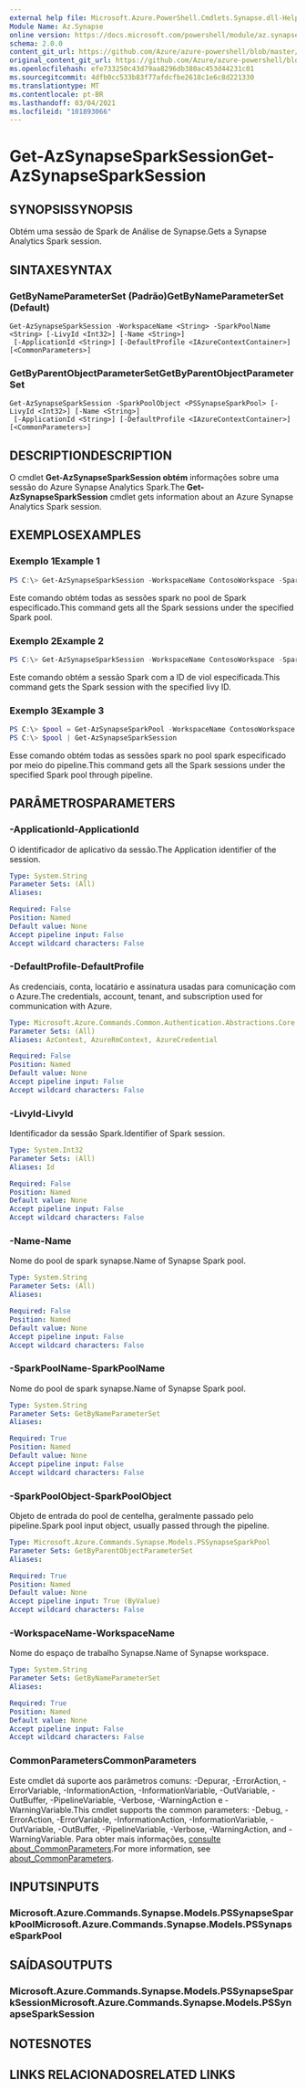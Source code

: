 ```yaml
---
external help file: Microsoft.Azure.PowerShell.Cmdlets.Synapse.dll-Help.xml
Module Name: Az.Synapse
online version: https://docs.microsoft.com/powershell/module/az.synapse/get-azsynapsesparksession
schema: 2.0.0
content_git_url: https://github.com/Azure/azure-powershell/blob/master/src/Synapse/Synapse/help/Get-AzSynapseSparkSession.md
original_content_git_url: https://github.com/Azure/azure-powershell/blob/master/src/Synapse/Synapse/help/Get-AzSynapseSparkSession.md
ms.openlocfilehash: efe733250c43d79aa8296db380ac453d44231c01
ms.sourcegitcommit: 4dfb0cc533b83f77afdcfbe2618c1e6c8d221330
ms.translationtype: MT
ms.contentlocale: pt-BR
ms.lasthandoff: 03/04/2021
ms.locfileid: "101893066"
---
```

# <span data-ttu-id="3bc18-101">Get-AzSynapseSparkSession</span><span class="sxs-lookup"><span data-stu-id="3bc18-101">Get-AzSynapseSparkSession</span></span>

## <span data-ttu-id="3bc18-102">SYNOPSIS</span><span class="sxs-lookup"><span data-stu-id="3bc18-102">SYNOPSIS</span></span>
<span data-ttu-id="3bc18-103">Obtém uma sessão de Spark de Análise de Synapse.</span><span class="sxs-lookup"><span data-stu-id="3bc18-103">Gets a Synapse Analytics Spark session.</span></span>

## <span data-ttu-id="3bc18-104">SINTAXE</span><span class="sxs-lookup"><span data-stu-id="3bc18-104">SYNTAX</span></span>

### <span data-ttu-id="3bc18-105">GetByNameParameterSet (Padrão)</span><span class="sxs-lookup"><span data-stu-id="3bc18-105">GetByNameParameterSet (Default)</span></span>
```
Get-AzSynapseSparkSession -WorkspaceName <String> -SparkPoolName <String> [-LivyId <Int32>] [-Name <String>]
 [-ApplicationId <String>] [-DefaultProfile <IAzureContextContainer>] [<CommonParameters>]
```

### <span data-ttu-id="3bc18-106">GetByParentObjectParameterSet</span><span class="sxs-lookup"><span data-stu-id="3bc18-106">GetByParentObjectParameterSet</span></span>
```
Get-AzSynapseSparkSession -SparkPoolObject <PSSynapseSparkPool> [-LivyId <Int32>] [-Name <String>]
 [-ApplicationId <String>] [-DefaultProfile <IAzureContextContainer>] [<CommonParameters>]
```

## <span data-ttu-id="3bc18-107">DESCRIPTION</span><span class="sxs-lookup"><span data-stu-id="3bc18-107">DESCRIPTION</span></span>
<span data-ttu-id="3bc18-108">O cmdlet **Get-AzSynapseSparkSession obtém** informações sobre uma sessão do Azure Synapse Analytics Spark.</span><span class="sxs-lookup"><span data-stu-id="3bc18-108">The **Get-AzSynapseSparkSession** cmdlet gets information about an Azure Synapse Analytics Spark session.</span></span>

## <span data-ttu-id="3bc18-109">EXEMPLOS</span><span class="sxs-lookup"><span data-stu-id="3bc18-109">EXAMPLES</span></span>

### <span data-ttu-id="3bc18-110">Exemplo 1</span><span class="sxs-lookup"><span data-stu-id="3bc18-110">Example 1</span></span>
```powershell
PS C:\> Get-AzSynapseSparkSession -WorkspaceName ContosoWorkspace -SparkPoolName ContosoSparkPool
```

<span data-ttu-id="3bc18-111">Este comando obtém todas as sessões spark no pool de Spark especificado.</span><span class="sxs-lookup"><span data-stu-id="3bc18-111">This command gets all the Spark sessions under the specified Spark pool.</span></span>

### <span data-ttu-id="3bc18-112">Exemplo 2</span><span class="sxs-lookup"><span data-stu-id="3bc18-112">Example 2</span></span>
```powershell
PS C:\> Get-AzSynapseSparkSession -WorkspaceName ContosoWorkspace -SparkPoolName ContosoSparkPool -LivyId 1
```

<span data-ttu-id="3bc18-113">Este comando obtém a sessão Spark com a ID de viol especificada.</span><span class="sxs-lookup"><span data-stu-id="3bc18-113">This command gets the Spark session with the specified livy ID.</span></span>

### <span data-ttu-id="3bc18-114">Exemplo 3</span><span class="sxs-lookup"><span data-stu-id="3bc18-114">Example 3</span></span>
```powershell
PS C:\> $pool = Get-AzSynapseSparkPool -WorkspaceName ContosoWorkspace -Name ContosoSparkPool
PS C:\> $pool | Get-AzSynapseSparkSession
```

<span data-ttu-id="3bc18-115">Esse comando obtém todas as sessões spark no pool spark especificado por meio do pipeline.</span><span class="sxs-lookup"><span data-stu-id="3bc18-115">This command gets all the Spark sessions under the specified Spark pool through pipeline.</span></span>

## <span data-ttu-id="3bc18-116">PARÂMETROS</span><span class="sxs-lookup"><span data-stu-id="3bc18-116">PARAMETERS</span></span>

### <span data-ttu-id="3bc18-117">-ApplicationId</span><span class="sxs-lookup"><span data-stu-id="3bc18-117">-ApplicationId</span></span>
<span data-ttu-id="3bc18-118">O identificador de aplicativo da sessão.</span><span class="sxs-lookup"><span data-stu-id="3bc18-118">The Application identifier of the session.</span></span>

```yaml
Type: System.String
Parameter Sets: (All)
Aliases:

Required: False
Position: Named
Default value: None
Accept pipeline input: False
Accept wildcard characters: False
```

### <span data-ttu-id="3bc18-119">-DefaultProfile</span><span class="sxs-lookup"><span data-stu-id="3bc18-119">-DefaultProfile</span></span>
<span data-ttu-id="3bc18-120">As credenciais, conta, locatário e assinatura usadas para comunicação com o Azure.</span><span class="sxs-lookup"><span data-stu-id="3bc18-120">The credentials, account, tenant, and subscription used for communication with Azure.</span></span>

```yaml
Type: Microsoft.Azure.Commands.Common.Authentication.Abstractions.Core.IAzureContextContainer
Parameter Sets: (All)
Aliases: AzContext, AzureRmContext, AzureCredential

Required: False
Position: Named
Default value: None
Accept pipeline input: False
Accept wildcard characters: False
```

### <span data-ttu-id="3bc18-121">-LivyId</span><span class="sxs-lookup"><span data-stu-id="3bc18-121">-LivyId</span></span>
<span data-ttu-id="3bc18-122">Identificador da sessão Spark.</span><span class="sxs-lookup"><span data-stu-id="3bc18-122">Identifier of Spark session.</span></span>

```yaml
Type: System.Int32
Parameter Sets: (All)
Aliases: Id

Required: False
Position: Named
Default value: None
Accept pipeline input: False
Accept wildcard characters: False
```

### <span data-ttu-id="3bc18-123">-Name</span><span class="sxs-lookup"><span data-stu-id="3bc18-123">-Name</span></span>
<span data-ttu-id="3bc18-124">Nome do pool de spark synapse.</span><span class="sxs-lookup"><span data-stu-id="3bc18-124">Name of Synapse Spark pool.</span></span>

```yaml
Type: System.String
Parameter Sets: (All)
Aliases:

Required: False
Position: Named
Default value: None
Accept pipeline input: False
Accept wildcard characters: False
```

### <span data-ttu-id="3bc18-125">-SparkPoolName</span><span class="sxs-lookup"><span data-stu-id="3bc18-125">-SparkPoolName</span></span>
<span data-ttu-id="3bc18-126">Nome do pool de spark synapse.</span><span class="sxs-lookup"><span data-stu-id="3bc18-126">Name of Synapse Spark pool.</span></span>

```yaml
Type: System.String
Parameter Sets: GetByNameParameterSet
Aliases:

Required: True
Position: Named
Default value: None
Accept pipeline input: False
Accept wildcard characters: False
```

### <span data-ttu-id="3bc18-127">-SparkPoolObject</span><span class="sxs-lookup"><span data-stu-id="3bc18-127">-SparkPoolObject</span></span>
<span data-ttu-id="3bc18-128">Objeto de entrada do pool de centelha, geralmente passado pelo pipeline.</span><span class="sxs-lookup"><span data-stu-id="3bc18-128">Spark pool input object, usually passed through the pipeline.</span></span>

```yaml
Type: Microsoft.Azure.Commands.Synapse.Models.PSSynapseSparkPool
Parameter Sets: GetByParentObjectParameterSet
Aliases:

Required: True
Position: Named
Default value: None
Accept pipeline input: True (ByValue)
Accept wildcard characters: False
```

### <span data-ttu-id="3bc18-129">-WorkspaceName</span><span class="sxs-lookup"><span data-stu-id="3bc18-129">-WorkspaceName</span></span>
<span data-ttu-id="3bc18-130">Nome do espaço de trabalho Synapse.</span><span class="sxs-lookup"><span data-stu-id="3bc18-130">Name of Synapse workspace.</span></span>

```yaml
Type: System.String
Parameter Sets: GetByNameParameterSet
Aliases:

Required: True
Position: Named
Default value: None
Accept pipeline input: False
Accept wildcard characters: False
```

### <span data-ttu-id="3bc18-131">CommonParameters</span><span class="sxs-lookup"><span data-stu-id="3bc18-131">CommonParameters</span></span>
<span data-ttu-id="3bc18-132">Este cmdlet dá suporte aos parâmetros comuns: -Depurar, -ErrorAction, -ErrorVariable, -InformationAction, -InformationVariable, -OutVariable, -OutBuffer, -PipelineVariable, -Verbose, -WarningAction e -WarningVariable.</span><span class="sxs-lookup"><span data-stu-id="3bc18-132">This cmdlet supports the common parameters: -Debug, -ErrorAction, -ErrorVariable, -InformationAction, -InformationVariable, -OutVariable, -OutBuffer, -PipelineVariable, -Verbose, -WarningAction, and -WarningVariable.</span></span> <span data-ttu-id="3bc18-133">Para obter mais informações, [consulte about_CommonParameters](http://go.microsoft.com/fwlink/?LinkID=113216).</span><span class="sxs-lookup"><span data-stu-id="3bc18-133">For more information, see [about_CommonParameters](http://go.microsoft.com/fwlink/?LinkID=113216).</span></span>

## <span data-ttu-id="3bc18-134">INPUTS</span><span class="sxs-lookup"><span data-stu-id="3bc18-134">INPUTS</span></span>

### <span data-ttu-id="3bc18-135">Microsoft.Azure.Commands.Synapse.Models.PSSynapseSparkPool</span><span class="sxs-lookup"><span data-stu-id="3bc18-135">Microsoft.Azure.Commands.Synapse.Models.PSSynapseSparkPool</span></span>

## <span data-ttu-id="3bc18-136">SAÍDAS</span><span class="sxs-lookup"><span data-stu-id="3bc18-136">OUTPUTS</span></span>

### <span data-ttu-id="3bc18-137">Microsoft.Azure.Commands.Synapse.Models.PSSynapseSparkSession</span><span class="sxs-lookup"><span data-stu-id="3bc18-137">Microsoft.Azure.Commands.Synapse.Models.PSSynapseSparkSession</span></span>

## <span data-ttu-id="3bc18-138">NOTES</span><span class="sxs-lookup"><span data-stu-id="3bc18-138">NOTES</span></span>

## <span data-ttu-id="3bc18-139">LINKS RELACIONADOS</span><span class="sxs-lookup"><span data-stu-id="3bc18-139">RELATED LINKS</span></span>
